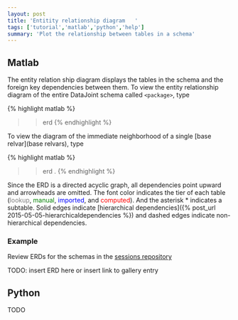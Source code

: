 ```yaml
---
layout: post
title: 'Entitity relationship diagram	'
tags: ['tutorial','matlab','python','help']
summary: 'Plot the relationship between tables in a schema'
---
```


## Matlab

The entity relation ship diagram displays the tables in the schema and the foreign key dependencies between them. To view the entity relationship diagram of the entire DataJoint schema called `<package>`, type

{% highlight matlab %}
>> erd <package>
{% endhighlight %}

To view the diagram of the immediate neighborhood of a single [base relvar](base relvars), type

{% highlight matlab %}
>> erd <package>.<ClassName>
{% endhighlight %}

Since the ERD is a directed acyclic graph, all dependencies point upward and arrowheads are omitted. The font color indicates the tier of each table (<font color=gray>lookup</font>, <font color=green>manual</font>, <font color=blue>imported</font>, and <font color=red>computed</font>). And the asterisk * indicates a subtable. Solid edges indicate [hierarchical dependencies]({% post_url 2015-05-05-hierarchicaldependencies %}) and dashed edges indicate non-hierarchical dependencies.

### Example
Review ERDs for the schemas in the [sessions repository](https://github.com/atlab/sessions)

TODO: insert ERD here or insert link to gallery entry

## Python

TODO